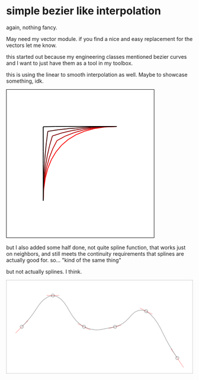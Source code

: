 # simple bezier like interpolation

again, nothing fancy.

May need my vector module. if you find a nice and easy replacement for the vectors let me know.

this started out because my engineering classes mentioned bezier curves
and I want to just have them as a tool in my toolbox.

this is using the linear to smooth interpolation as well. Maybe to showcase something, idk.

![pic1](bez_test.svg)

but I also added some half done, not quite spline function,
that works just on neighbors, and still meets the continuity requirements
that splines are actually good for. so... "kind of the same thing"

but not actually splines. I think.

![pic2](EZ_spline_test.svg)

